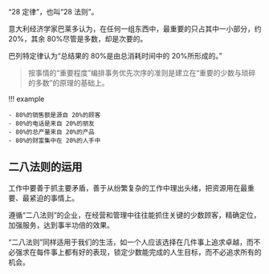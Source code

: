 “28 定律”，也叫“28 法则”。

意大利经济学家巴莱多认为，在任何一组东西中，最重要的只占其中一小部分，约 20%，其余 80%尽管是多数，却是次要的。

巴列特定律认为“总结果的 80%是由总消耗时间中的 20%所形成的。”

> 按事情的“重要程度”编排事务优先次序的准则是建立在“重要的少数与琐碎的多数”的原理的基础上。

!!! example

    - 80%的销售额是源自 20%的顾客
    - 80%的电话是来自 20%的朋友
    - 80%的总产量来自 20%的产品
    - 80%的财富集中在 20%的人手中

## 二八法则的运用

工作中要善于抓主要矛盾，善于从纷繁复杂的工作中理出头绪，把资源用在最重要、最紧迫的事情上。

遵循“二八法则”的企业，在经营和管理中往往能抓住关键的少数顾客，精确定位，加强服务，达到事半功倍的效果。

“二八法则”同样适用于我们的生活，如一个人应该选择在几件事上追求卓越，而不必强求在每件事上都有好的表现，锁定少数能完成的人生目标，而不必追求所有的机会。
